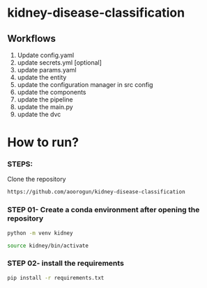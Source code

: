 # kidney-disease-classification


## Workflows

1. Update config.yaml
2. update secrets.yml [optional]
3. update params.yaml
4. update the entity
5. update the configuration manager in src config
6. update the components
7. update the pipeline
8. update the main.py
9. update the dvc

# How to run?
### STEPS:

Clone the repository

```bash
https://github.com/aoorogun/kidney-disease-classification
```
### STEP 01- Create a conda environment after opening the repository

```bash
python -m venv kidney
```

```bash
source kidney/bin/activate
```


### STEP 02- install the requirements
```bash
pip install -r requirements.txt
```


